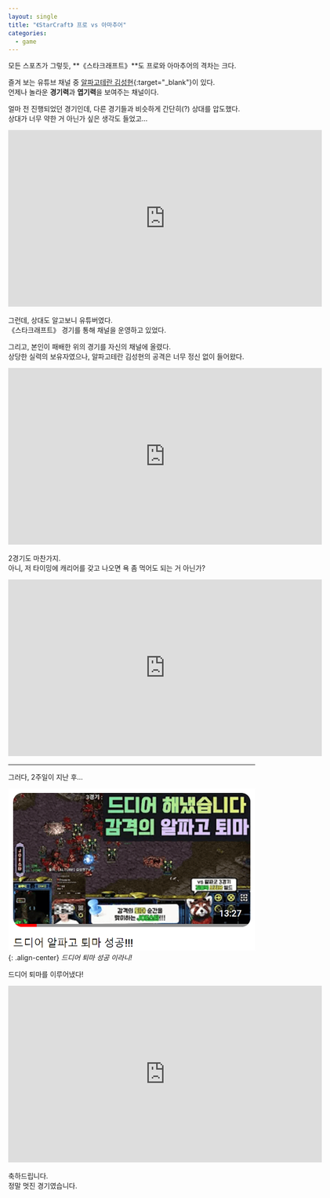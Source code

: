 ```yaml
---
layout: single
title: "《StarCraft》 프로 vs 아마추어"
categories:
  - game
---
```


모든 스포츠가 그렇듯, **《스타크래프트》**도 프로와 아마추어의 격차는 크다.

즐겨 보는 유튜브 채널 중 [알파고테란 김성현](https://www.youtube.com/@ALTUBETV){:target="_blank"}이 있다.  
언제나 놀라운 **경기력**과 **엽기력**을 보여주는 채널이다.

얼마 전 진행되었던 경기인데, 다른 경기들과 비슷하게 간단히(?) 상대를 압도했다.  
상대가 너무 약한 거 아닌가 싶은 생각도 들었고...

<iframe width="640" height="360" src="https://www.youtube-nocookie.com/embed/1E1MJatbg2I?controls=0" frameborder="0" allowfullscreen></iframe>

그런데, 상대도 알고보니 유튜버였다.  
《스타크래프트》 경기를 통해 채널을 운영하고 있었다.

그리고, 본인이 패배한 위의 경기를 자신의 채널에 올렸다.  
상당한 실력의 보유자였으나, 알파고테란 김성현의 공격은 너무 정신 없이 들어왔다.

<iframe width="640" height="360" src="https://www.youtube-nocookie.com/embed/MaBl9jRULwA?controls=0" frameborder="0" allowfullscreen></iframe>

2경기도 마찬가지.  
아니, 저 타이밍에 캐리어를 갖고 나오면 욕 좀 먹어도 되는 거 아닌가?

<iframe width="640" height="360" src="https://www.youtube-nocookie.com/embed/yrBhTULNtuU?controls=0" frameborder="0" allowfullscreen></iframe>

---

그러다, 2주일이 지난 후...

![image](</images/2024-06-11/alphago_B_Q.png>){: .align-center}
*드디어 퇴마 성공 이라니!*

드디어 퇴마를 이루어냈다!

<iframe width="640" height="360" src="https://www.youtube-nocookie.com/embed/FcO-IFGnd9k?controls=0" frameborder="0" allowfullscreen></iframe>

축하드립니다.  
정말 멋진 경기였습니다.
